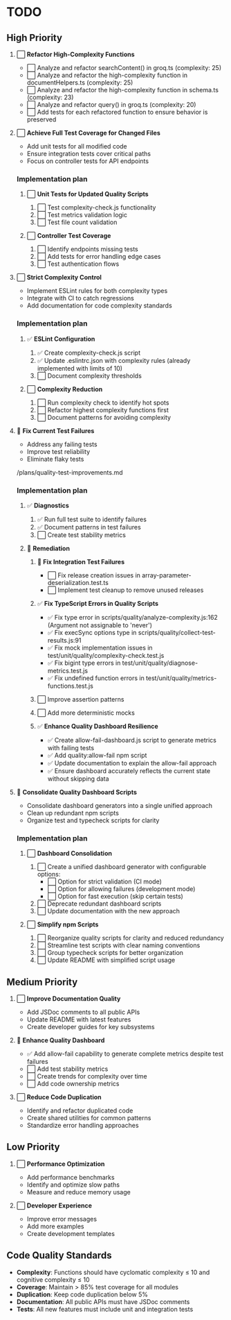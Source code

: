 # TODO

## High Priority
1. ⃞ **Refactor High-Complexity Functions**
   - ⃞ Analyze and refactor searchContent() in groq.ts (complexity: 25)
   - ⃞ Analyze and refactor the high-complexity function in documentHelpers.ts (complexity: 25)
   - ⃞ Analyze and refactor the high-complexity function in schema.ts (complexity: 23)
   - ⃞ Analyze and refactor query() in groq.ts (complexity: 20)
   - ⃞ Add tests for each refactored function to ensure behavior is preserved

2. ⃞ **Achieve Full Test Coverage for Changed Files**
    - Add unit tests for all modified code
    - Ensure integration tests cover critical paths
    - Focus on controller tests for API endpoints

    ### Implementation plan
    1. ⃞ **Unit Tests for Updated Quality Scripts**
         1. ⃞ Test complexity-check.js functionality
         2. ⃞ Test metrics validation logic
         3. ⃞ Test file count validation
         
    2. ⃞ **Controller Test Coverage**
         1. ⃞ Identify endpoints missing tests
         2. ⃞ Add tests for error handling edge cases
         3. ⃞ Test authentication flows

3. ⃞ **Strict Complexity Control**
    - Implement ESLint rules for both complexity types
    - Integrate with CI to catch regressions
    - Add documentation for code complexity standards

    ### Implementation plan
    1. ✅ **ESLint Configuration**
         1. ✅ Create complexity-check.js script
         2. ✅ Update .eslintrc.json with complexity rules (already implemented with limits of 10)
         3. ⃞ Document complexity thresholds
         
    2. ⃞ **Complexity Reduction**
         1. ⃞ Run complexity check to identify hot spots
         2. ⃞ Refactor highest complexity functions first
         3. ⃞ Document patterns for avoiding complexity

4. 🔄 **Fix Current Test Failures**
    - Address any failing tests
    - Improve test reliability
    - Eliminate flaky tests

    /plans/quality-test-improvements.md

    ### Implementation plan
    1. ✅ **Diagnostics**
         1. ✅ Run full test suite to identify failures
         2. ✅ Document patterns in test failures
         3. ⃞ Create test stability metrics
         
    2. 🔄 **Remediation**
         1. 🔄 **Fix Integration Test Failures**
            - ⃞ Fix release creation issues in array-parameter-deserialization.test.ts
            - ⃞ Implement test cleanup to remove unused releases
         
         2. ✅ **Fix TypeScript Errors in Quality Scripts**
            - ✅ Fix type error in scripts/quality/analyze-complexity.js:162 (Argument not assignable to 'never')
            - ✅ Fix execSync options type in scripts/quality/collect-test-results.js:91
            - ✅ Fix mock implementation issues in test/unit/quality/complexity-check.test.js
            - ✅ Fix bigint type errors in test/unit/quality/diagnose-metrics.test.js
            - ✅ Fix undefined function errors in test/unit/quality/metrics-functions.test.js
           
         3. ⃞ Improve assertion patterns
         4. ⃞ Add more deterministic mocks
         
         5. ✅ **Enhance Quality Dashboard Resilience**
            - ✅ Create allow-fail-dashboard.js script to generate metrics with failing tests
            - ✅ Add quality:allow-fail npm script
            - ✅ Update documentation to explain the allow-fail approach
            - ✅ Ensure dashboard accurately reflects the current state without skipping data

5. 🔄 **Consolidate Quality Dashboard Scripts**
    - Consolidate dashboard generators into a single unified approach
    - Clean up redundant npm scripts
    - Organize test and typecheck scripts for clarity

    ### Implementation plan
    1. ⃞ **Dashboard Consolidation**
         1. ⃞ Create a unified dashboard generator with configurable options:
            - ⃞ Option for strict validation (CI mode)
            - ⃞ Option for allowing failures (development mode)
            - ⃞ Option for fast execution (skip certain tests)
         2. ⃞ Deprecate redundant dashboard scripts
         3. ⃞ Update documentation with the new approach
         
    2. ⃞ **Simplify npm Scripts**
         1. ⃞ Reorganize quality scripts for clarity and reduced redundancy
         2. ⃞ Streamline test scripts with clear naming conventions
         3. ⃞ Group typecheck scripts for better organization
         4. ⃞ Update README with simplified script usage

## Medium Priority
1. ⃞ **Improve Documentation Quality**
    - Add JSDoc comments to all public APIs
    - Update README with latest features
    - Create developer guides for key subsystems

2. 🔄 **Enhance Quality Dashboard**
    - ✅ Add allow-fail capability to generate complete metrics despite test failures
    - ⃞ Add test stability metrics
    - ⃞ Create trends for complexity over time
    - ⃞ Add code ownership metrics

3. ⃞ **Reduce Code Duplication**
    - Identify and refactor duplicated code
    - Create shared utilities for common patterns
    - Standardize error handling approaches

## Low Priority
1. ⃞ **Performance Optimization**
    - Add performance benchmarks
    - Identify and optimize slow paths
    - Measure and reduce memory usage

2. ⃞ **Developer Experience**
    - Improve error messages
    - Add more examples
    - Create development templates

## Code Quality Standards
- **Complexity**: Functions should have cyclomatic complexity ≤ 10 and cognitive complexity ≤ 10
- **Coverage**: Maintain > 85% test coverage for all modules
- **Duplication**: Keep code duplication below 5%
- **Documentation**: All public APIs must have JSDoc comments
- **Tests**: All new features must include unit and integration tests

